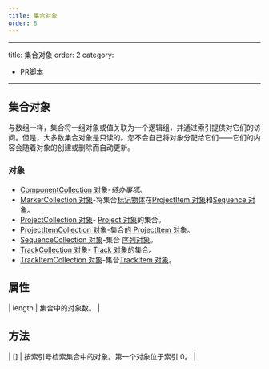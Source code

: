 ```yaml
---
title: 集合对象
order: 8
---
```


---
title: 集合对象
order: 2
category:

- PR脚本

---

## 集合对象

与数组一样，集合将一组对象或值关联为一个逻辑组，并通过索引提供对它们的访问。但是，大多数集合对象是只读的。您不会自己将对象分配给它们——它们的内容会随着对象的创建或删除而自动更新。

### 对象

- [ComponentCollection 对象](https://ppro-scripting.docsforadobe.dev/collection/componentcollection.html#componentcollection)-_待办事项_。
- [MarkerCollection 对象](https://ppro-scripting.docsforadobe.dev/collection/markercollection.html#markercollection)-将集合[标记物体](https://ppro-scripting.docsforadobe.dev/general/marker.html#marker)在[ProjectItem 对象](https://ppro-scripting.docsforadobe.dev/item/projectitem.html#projectitem)和[Sequence 对象](https://ppro-scripting.docsforadobe.dev/sequence/sequence.html#sequence)。
- [ProjectCollection 对象](https://ppro-scripting.docsforadobe.dev/collection/projectcollection.html#projectcollection)- [Project 对象](https://ppro-scripting.docsforadobe.dev/general/project.html#project)的集合。
- [ProjectItemCollection 对象](https://ppro-scripting.docsforadobe.dev/collection/projectitemcollection.html#projectitemcollection)-集合[的 ProjectItem 对象](https://ppro-scripting.docsforadobe.dev/item/projectitem.html#projectitem)。
- [SequenceCollection 对象](https://ppro-scripting.docsforadobe.dev/collection/sequencecollection.html#sequencecollection)-集合 [序列对象](https://ppro-scripting.docsforadobe.dev/sequence/sequence.html#sequence)。
- [TrackCollection 对象](https://ppro-scripting.docsforadobe.dev/collection/trackcollection.html#trackcollection)- [Track 对象](https://ppro-scripting.docsforadobe.dev/sequence/track.html#track)的集合。
- [TrackItemCollection 对象](https://ppro-scripting.docsforadobe.dev/collection/trackitemcollection.html#trackitemcollection)-集合[TrackItem 对象](https://ppro-scripting.docsforadobe.dev/item/trackitem.html#trackitem)。

## 属性

| length | 集合中的对象数。 |

## 方法

| [] | 按索引号检索集合中的对象。第一个对象位于索引 0。 |
